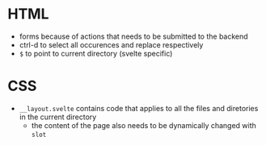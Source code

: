 # HTML
- forms because of actions that needs to be submitted to the backend
- ctrl-d to select all occurences and replace respectively
- `$` to point to current directory (svelte specific)

# CSS
- `__layout.svelte` contains code that applies to all the files and diretories in the current directory
    - the content of the page also needs to be dynamically changed with `slot`